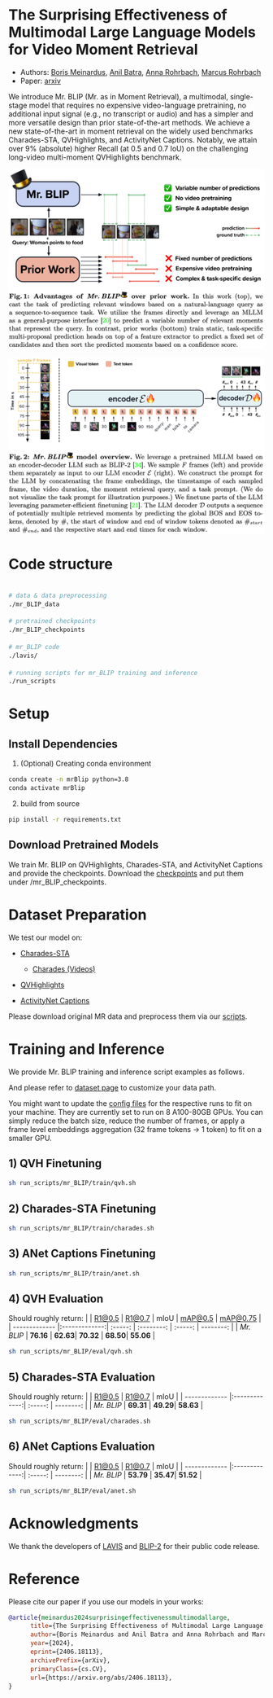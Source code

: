 # The Surprising Effectiveness of Multimodal Large Language Models for Video Moment Retrieval

* Authors: [Boris Meinardus](https://sudo-boris.github.io/), [Anil Batra](https://anilbatra2185.github.io/), [Anna Rohrbach](https://anna-rohrbach.net/), [Marcus Rohrbach](https://rohrbach.vision/)
* Paper: [arxiv](http://arxiv.org/abs/2406.18113)

We introduce Mr. BLIP (Mr. as in Moment Retrieval), a multimodal, single-stage model that requires no expensive video-language pretraining, no additional input signal (e.g., no transcript or audio) and has a simpler and more versatile design than prior state-of-the-art methods.
We achieve a new state-of-the-art in moment retrieval on the widely used benchmarks Charades-STA, QVHighlights, and ActivityNet Captions.
Notably, we attain over 9% (absolute) higher Recall (at 0.5 and 0.7 IoU) on the challenging long-video multi-moment QVHighlights benchmark.

<p align="center">
  <img src="./assets/teaser.png" alt="teaser image" width="600"/>
</p>

<p align="center">
  <img src="./assets/model.png" alt="architecture image" width="600"/>
</p>

# Code structure

```bash

# data & data preprocessing
./mr_BLIP_data

# pretrained checkpoints
./mr_BLIP_checkpoints

# mr_BLIP code
./lavis/

# running scripts for mr_BLIP training and inference
./run_scripts

```

# Setup

## Install Dependencies

1. (Optional) Creating conda environment

```bash
conda create -n mrBlip python=3.8
conda activate mrBlip
```

2. build from source

```bash
pip install -r requirements.txt
```

## Download Pretrained Models

We train Mr. BLIP on QVHighlights, Charades-STA, and ActivityNet Captions and provide the checkpoints.
Download the [checkpoints](https://drive.google.com/drive/folders/1AR-rdUillx0fy7KS4zbEuswFMl7qR9Gj?usp=sharing) and put them under /mr_BLIP_checkpoints.

# Dataset Preparation

We test our model on:

* [Charades-STA](https://github.com/jiyanggao/TALL)
  * [Charades (Videos)](https://prior.allenai.org/projects/charades)

* [QVHighlights](https://github.com/jayleicn/moment_detr)

* [ActivityNet Captions](https://cs.stanford.edu/people/ranjaykrishna/densevid/)

Please download original MR data and preprocess them via our [scripts](mr_BLIP_data/data_preprocess.ipynb).

# Training and Inference

We provide Mr. BLIP training and inference script examples as follows.

And please refer to [dataset page](lavis/configs/datasets/) to customize your data path.

You might want to update the [config files](lavis/projects/mr_BLIP/train/) for the respective runs to fit on your machine. They are currently set to run on 8 A100-80GB GPUs. You can simply reduce the batch size, reduce the number of frames, or apply a frame level embeddings aggregation (32 frame tokens -> 1 token) to fit on a smaller GPU.

## 1) QVH Finetuning

```bash
sh run_scripts/mr_BLIP/train/qvh.sh
```

## 2) Charades-STA Finetuning

```bash
sh run_scripts/mr_BLIP/train/charades.sh
```

## 3) ANet Captions Finetuning

```bash
sh run_scripts/mr_BLIP/train/anet.sh
```

## 4) QVH Evaluation

Should roughly return:
|               | R1@0.5        | R1@0.7   | mIoU       | mAP@0.5  | mAP@0.75  |
| ------------- |:-------------:| :-----:  | :--------: | :-----:  | --------: |
| *Mr. BLIP*    | **76.16**     | **62.63**| **70.32**  | **68.50**| **55.06** |

```bash
sh run_scripts/mr_BLIP/eval/qvh.sh
```

## 5) Charades-STA Evaluation

Should roughly return:
|               | R1@0.5        | R1@0.7   | mIoU      |
| ------------- |:-------------:| :-----:  | --------: |
| *Mr. BLIP*    | **69.31**     | **49.29**| **58.63** |

```bash
sh run_scripts/mr_BLIP/eval/charades.sh
```

## 6) ANet Captions Evaluation

Should roughly return:
|               | R1@0.5        | R1@0.7   | mIoU      |
| ------------- |:-------------:| :-----:  | --------: |
| *Mr. BLIP*    | **53.79**     | **35.47**| **51.52** |

```bash
sh run_scripts/mr_BLIP/eval/anet.sh
```

# Acknowledgments

We thank the developers of [LAVIS](https://github.com/salesforce/LAVIS) and [BLIP-2](https://github.com/salesforce/LAVIS/tree/main/projects/blip2) for their public code release.

# Reference

Please cite our paper if you use our models in your works:

```bibtex
@article{meinardus2024surprisingeffectivenessmultimodallarge,
      title={The Surprising Effectiveness of Multimodal Large Language Models for Video Moment Retrieval}, 
      author={Boris Meinardus and Anil Batra and Anna Rohrbach and Marcus Rohrbach},
      year={2024},
      eprint={2406.18113},
      archivePrefix={arXiv},
      primaryClass={cs.CV},
      url={https://arxiv.org/abs/2406.18113}, 
}
```
